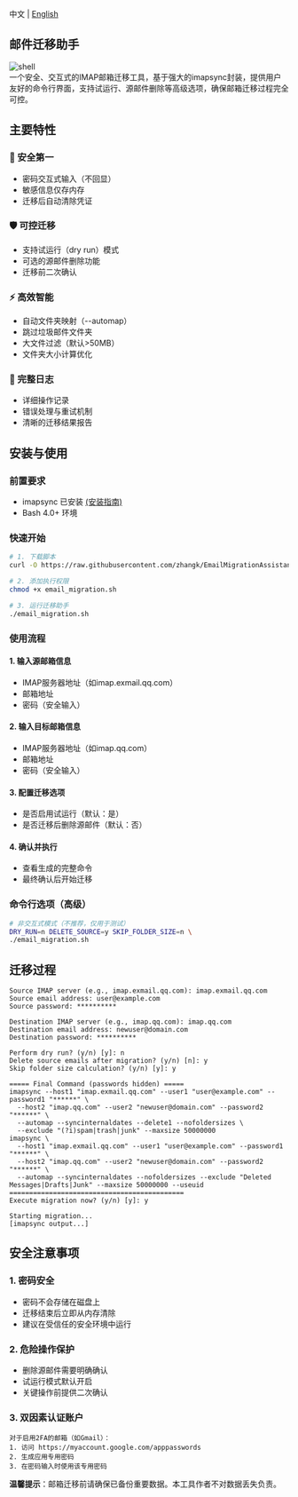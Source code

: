 中文 | [English](README_EN.md)
## 邮件迁移助手
![shell](https://img.shields.io/badge/Shell_Script-121011?style=for-the-badge&logo=gnu-bash&logoColor=white)  
一个安全、交互式的IMAP邮箱迁移工具，基于强大的imapsync封装，提供用户友好的命令行界面，支持试运行、源邮件删除等高级选项，确保邮箱迁移过程完全可控。
## 主要特性
### 🔐 安全第一
- 密码交互式输入（不回显）
- 敏感信息仅存内存
- 迁移后自动清除凭证
### 🛡️ 可控迁移
- 支持试运行（dry run）模式
- 可选的源邮件删除功能
- 迁移前二次确认
### ⚡ 高效智能
- 自动文件夹映射（--automap）
- 跳过垃圾邮件文件夹
- 大文件过滤（默认>50MB）
- 文件夹大小计算优化
### 📝 完整日志
- 详细操作记录
- 错误处理与重试机制
- 清晰的迁移结果报告
## 安装与使用
### 前置要求
- imapsync 已安装 [(安装指南)](https://imapsync.lamiral.info/#install)
- Bash 4.0+ 环境
### 快速开始
```bash
# 1. 下载脚本
curl -O https://raw.githubusercontent.com/zhangk/EmailMigrationAssistant/refs/heads/master/email_migration.sh

# 2. 添加执行权限
chmod +x email_migration.sh

# 3. 运行迁移助手
./email_migration.sh
```
### 使用流程
#### 1. 输入源邮箱信息
*  IMAP服务器地址（如imap.exmail.qq.com）
*  邮箱地址
*  密码（安全输入）
#### 2. 输入目标邮箱信息
*  IMAP服务器地址（如imap.qq.com）
*  邮箱地址
*  密码（安全输入）
#### 3. 配置迁移选项
*  是否启用试运行（默认：是）
*  是否迁移后删除源邮件（默认：否）
#### 4. 确认并执行
*  查看生成的完整命令
*  最终确认后开始迁移
### 命令行选项（高级）
```bash
# 非交互式模式（不推荐，仅用于测试）
DRY_RUN=n DELETE_SOURCE=y SKIP_FOLDER_SIZE=n \
./email_migration.sh
```
## 迁移过程
```plaintext
Source IMAP server (e.g., imap.exmail.qq.com): imap.exmail.qq.com
Source email address: user@example.com
Source password: **********

Destination IMAP server (e.g., imap.qq.com): imap.qq.com
Destination email address: newuser@domain.com
Destination password: **********

Perform dry run? (y/n) [y]: n
Delete source emails after migration? (y/n) [n]: y
Skip folder size calculation? (y/n) [y]: y

===== Final Command (passwords hidden) =====
imapsync --host1 "imap.exmail.qq.com" --user1 "user@example.com" --password1 "******" \
  --host2 "imap.qq.com" --user2 "newuser@domain.com" --password2 "******" \
  --automap --syncinternaldates --delete1 --nofoldersizes \
  --exclude "(?i)spam|trash|junk" --maxsize 50000000
imapsync \
  --host1 "imap.exmail.qq.com" --user1 "user@example.com" --password1 "******" \
  --host2 "imap.qq.com" --user2 "newuser@domain.com" --password2 "******" \
  --automap --syncinternaldates --nofoldersizes --exclude "Deleted Messages|Drafts|Junk" --maxsize 50000000 --useuid
============================================
Execute migration now? (y/n) [y]: y

Starting migration...
[imapsync output...]
```
## 安全注意事项
### 1. 密码安全
*  密码不会存储在磁盘上
*  迁移结束后立即从内存清除
*  建议在受信任的安全环境中运行
### 2. 危险操作保护
*  删除源邮件需要明确确认
*  试运行模式默认开启
*  关键操作前提供二次确认
### 3. 双因素认证账户
```plaintext
对于启用2FA的邮箱（如Gmail）：
1. 访问 https://myaccount.google.com/apppasswords
2. 生成应用专用密码
3. 在密码输入时使用该专用密码
```
**温馨提示**：邮箱迁移前请确保已备份重要数据。本工具作者不对数据丢失负责。
